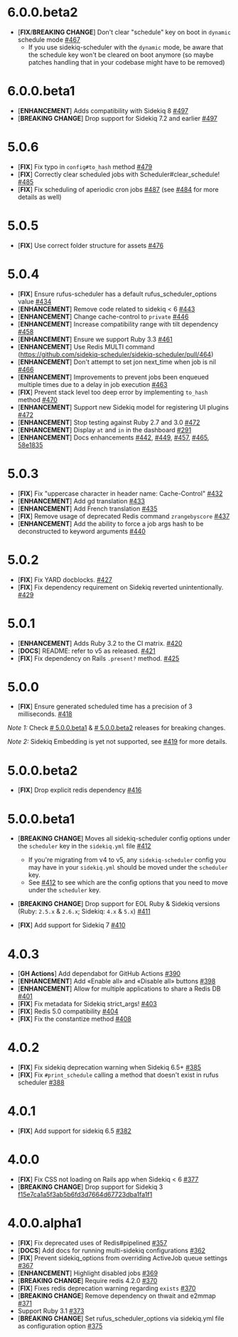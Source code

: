 # 6.0.0.beta2
 - [**FIX**/**BREAKING CHANGE**] Don't clear "schedule" key on boot in `dynamic` schedule mode [#467](https://github.com/sidekiq-scheduler/sidekiq-scheduler/pull/467)
   - If you use sidekiq-scheduler with the `dynamic` mode, be aware that the schedule key won't be cleared on boot anymore (so maybe patches handling that in your codebase might have to be removed)

# 6.0.0.beta1
  - [**ENHANCEMENT**] Adds compatibility with Sidekiq 8 [#497](https://github.com/sidekiq-scheduler/sidekiq-scheduler/pull/497)
  - [**BREAKING CHANGE**] Drop support for Sidekiq 7.2 and earlier [#497](https://github.com/sidekiq-scheduler/sidekiq-scheduler/pull/498)

# 5.0.6
  - [**FIX**] Fix typo in `config#to_hash` method [#479](https://github.com/sidekiq-scheduler/sidekiq-scheduler/pull/479)
  - [**FIX**] Correctly clear scheduled jobs with Scheduler#clear_schedule! [#485](https://github.com/sidekiq-scheduler/sidekiq-scheduler/pull/485)
  - [**FIX**] Fix scheduling of aperiodic cron jobs [#487](https://github.com/sidekiq-scheduler/sidekiq-scheduler/pull/487) (see [#484](https://github.com/sidekiq-scheduler/sidekiq-scheduler/pull/484) for more details as well)

# 5.0.5
  - [**FIX**] Use correct folder structure for assets [#476](https://github.com/sidekiq-scheduler/sidekiq-scheduler/pull/476)

# 5.0.4
  - [**FIX**] Ensure rufus-scheduler has a default rufus_scheduler_options value [#434](https://github.com/sidekiq-scheduler/sidekiq-scheduler/issues/426)
  - [**ENHANCEMENT**] Remove code related to sidekiq < 6 [#443](https://github.com/sidekiq-scheduler/sidekiq-scheduler/pull/443)
  - [**ENHANCEMENT**] Change cache-control to `private` [#446](https://github.com/sidekiq-scheduler/sidekiq-scheduler/pull/446)
  - [**ENHANCEMENT**] Increase compatibility range with tilt dependency [#458](https://github.com/sidekiq-scheduler/sidekiq-scheduler/pull/458)
  - [**ENHANCEMENT**] Ensure we support Ruby 3.3 [#461](https://github.com/sidekiq-scheduler/sidekiq-scheduler/pull/461)
  - [**ENHANCEMENT**] Use Redis MULTI command (https://github.com/sidekiq-scheduler/sidekiq-scheduler/pull/464)
  - [**ENHANCEMENT**] Don't attempt to set jon next_time when job is nil [#466](https://github.com/sidekiq-scheduler/sidekiq-scheduler/pull/466)
  - [**ENHANCEMENT**] Improvements to prevent jobs been enqueued multiple times due to a delay in job execution [#463](https://github.com/sidekiq-scheduler/sidekiq-scheduler/pull/463)
  - [**FIX**] Prevent stack level too deep error by implementing `to_hash` method [#470](https://github.com/sidekiq-scheduler/sidekiq-scheduler/pull/470)
  - [**ENHANCEMENT**] Support new Sidekiq model for registering UI plugins [#472](https://github.com/sidekiq-scheduler/sidekiq-scheduler/pull/472)
  - [**ENHANCEMENT**] Stop testing against Ruby 2.7 and 3.0 [#472](https://github.com/sidekiq-scheduler/sidekiq-scheduler/pull/472#discussion_r1663197863)
  - [**ENHANCEMENT**] Display `at` and `in` in the dashboard [#291](https://github.com/sidekiq-scheduler/sidekiq-scheduler/pull/291)
  - [**ENHANCEMENT**] Docs enhancements [#442](https://github.com/sidekiq-scheduler/sidekiq-scheduler/pull/442), [#449](https://github.com/sidekiq-scheduler/sidekiq-scheduler/pull/449), [#457](https://github.com/sidekiq-scheduler/sidekiq-scheduler/pull/457), [#465](https://github.com/sidekiq-scheduler/sidekiq-scheduler/pull/465), [58e1835](https://github.com/sidekiq-scheduler/sidekiq-scheduler/commit/58e18351054fc3c264b2b5a684173316f674c386)


# 5.0.3

  - [**FIX**] Fix "uppercase character in header name: Cache-Control" [#432](https://github.com/sidekiq-scheduler/sidekiq-scheduler/pull/432)
  - [**ENHANCEMENT**] Add gd translation [#433](https://github.com/sidekiq-scheduler/sidekiq-scheduler/pull/433)
  - [**ENHANCEMENT**] Add French translation [#435](https://github.com/sidekiq-scheduler/sidekiq-scheduler/pull/435)
  - [**FIX**] Remove usage of deprecated Redis command `zrangebyscore` [#437](https://github.com/sidekiq-scheduler/sidekiq-scheduler/pull/437)
  - [**ENHANCEMENT**] Add the ability to force a job args hash to be deconstructed to keyword arguments [#440](https://github.com/sidekiq-scheduler/sidekiq-scheduler/pull/440)

# 5.0.2

  - [**FIX**] Fix YARD docblocks. [#427](https://github.com/sidekiq-scheduler/sidekiq-scheduler/pull/427)
  - [**FIX**] Fix dependency requirement on Sidekiq reverted unintentionally. [#429](https://github.com/sidekiq-scheduler/sidekiq-scheduler/issues/429)

# 5.0.1

  - [**ENHANCEMENT**] Adds Ruby 3.2 to the CI matrix. [#420](https://github.com/sidekiq-scheduler/sidekiq-scheduler/pull/420)
  - [**DOCS**] README: refer to v5 as released. [#421](https://github.com/sidekiq-scheduler/sidekiq-scheduler/pull/421)
  - [**FIX**] Fix dependency on Rails `.present?` method. [#425](https://github.com/sidekiq-scheduler/sidekiq-scheduler/pull/425)

# 5.0.0

  - [**FIX**] Ensure generated scheduled time has a precision of 3 milliseconds. [#418](https://github.com/sidekiq-scheduler/sidekiq-scheduler/pull/418)

*Note 1:* Check [# 5.0.0.beta1](#500beta1) & [# 5.0.0.beta2](#500beta2) releases for breaking changes.

*Note 2:* Sidekiq Embedding is yet not supported, see [#419](https://github.com/sidekiq-scheduler/sidekiq-scheduler/issues/419) for more details.


# 5.0.0.beta2

  - [**FIX**] Drop explicit redis dependency [#416](https://github.com/sidekiq-scheduler/sidekiq-scheduler/pull/416)

# 5.0.0.beta1

- [**BREAKING CHANGE**] Moves all sidekiq-scheduler config options under the `scheduler` key in the `sidekiq.yml` file [#412](https://github.com/sidekiq-scheduler/sidekiq-scheduler/pull/412)
  - If you're migrating from v4 to v5, any `sidekiq-scheduler` config you may have in your `sidekiq.yml` should be moved under the `scheduler` key.
  - See [#412](https://github.com/sidekiq-scheduler/sidekiq-scheduler/pull/412) to see which are the config options that you need to move under the `scheduler` key.

- [**BREAKING CHANGE**] Drop support for EOL Ruby & Sidekiq versions (Ruby: `2.5.x` & `2.6.x`; Sidekiq: `4.x` & `5.x`) [#411](https://github.com/sidekiq-scheduler/sidekiq-scheduler/pull/411)

- [**FIX**] Add support for Sidekiq 7 [#410](https://github.com/sidekiq-scheduler/sidekiq-scheduler/pull/410)


# 4.0.3

- [**GH Actions**] Add dependabot for GitHub Actions [#390](https://github.com/sidekiq-scheduler/sidekiq-scheduler/pull/390)
- [**ENHANCEMENT**] Add «Enable all» and «Disable all» buttons [#398](https://github.com/sidekiq-scheduler/sidekiq-scheduler/pull/398)
- [**ENHANCEMENT**] Allow for multiple applications to share a Redis DB [#401](https://github.com/sidekiq-scheduler/sidekiq-scheduler/pull/401)
- [**FIX**] Fix metadata for Sidekiq strict_args! [#403](https://github.com/sidekiq-scheduler/sidekiq-scheduler/pull/403)
- [**FIX**] Redis 5.0 compatibility [#404](https://github.com/sidekiq-scheduler/sidekiq-scheduler/pull/404)
- [**FIX**] Fix the constantize method [#408](https://github.com/sidekiq-scheduler/sidekiq-scheduler/pull/408)

# 4.0.2

- [**FIX**] Fix sidekiq deprecation warning when Sidekiq 6.5+ [#385](https://github.com/sidekiq-scheduler/sidekiq-scheduler/pull/385)
- [**FIX**] Fix `#print_schedule` calling a method that doesn't exist in rufus scheduler [#388](https://github.com/sidekiq-scheduler/sidekiq-scheduler/pull/388)

# 4.0.1

- [**FIX**] Add support for sidekiq 6.5 [#382](https://github.com/sidekiq-scheduler/sidekiq-scheduler/pull/382)

# 4.0.0

- [**FIX**] Fix CSS not loading on Rails app when Sidekiq < 6 [#377](https://github.com/sidekiq-scheduler/sidekiq-scheduler/pull/377)
- [**BREAKING CHANGE**] Drop support for Sidekiq 3 [f15e7ca1a5f3ab5b6fd3d7664d67723dba1fa1f1](https://github.com/sidekiq-scheduler/sidekiq-scheduler/commit/f15e7ca1a5f3ab5b6fd3d7664d67723dba1fa1f1)

# 4.0.0.alpha1

- [**FIX**] Fix deprecated uses of Redis#pipelined [#357](https://github.com/sidekiq-scheduler/sidekiq-scheduler/pull/357)
- [**DOCS**] Add docs for running multi-sidekiq configurations [#362](https://github.com/sidekiq-scheduler/sidekiq-scheduler/pull/362)
- [**FIX**] Prevent sidekiq_options from overriding ActiveJob queue settings [#367](https://github.com/sidekiq-scheduler/sidekiq-scheduler/pull/367)
- [**ENHANCEMENT**] Highlight disabled jobs [#369](https://github.com/sidekiq-scheduler/sidekiq-scheduler/pull/369)
- [**BREAKING CHANGE**] Require redis 4.2.0 [#370](https://github.com/sidekiq-scheduler/sidekiq-scheduler/pull/370)
- [**FIX**] Fixes redis deprecation warning regarding `exists` [#370](https://github.com/sidekiq-scheduler/sidekiq-scheduler/pull/370)
- [**BREAKING CHANGE**] Remove dependency on thwait and e2mmap [#371](https://github.com/sidekiq-scheduler/sidekiq-scheduler/pull/371)
- Support Ruby 3.1 [#373](https://github.com/sidekiq-scheduler/sidekiq-scheduler/pull/373)
- [**BREAKING CHANGE**] Set rufus_scheduler_options via sidekiq.yml file as configuration option [#375](https://github.com/sidekiq-scheduler/sidekiq-scheduler/pull/375)
